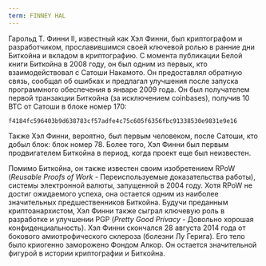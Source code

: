 ```yaml
---
term: FINNEY HAL
---
```


Гарольд Т. Финни II, известный как Хэл Финни, был криптографом и разработчиком, прославившимся своей ключевой ролью в ранние дни Биткойна и вкладом в криптографию. С момента публикации Белой книги Биткойна в 2008 году, он был одним из первых, кто взаимодействовал с Сатоши Накамото. Он предоставлял обратную связь, сообщал об ошибках и предлагал улучшения после запуска программного обеспечения в январе 2009 года. Он был получателем первой транзакции Биткойна (за исключением coinbases), получив 10 BTC от Сатоши в блоке номер 170:

```text
f4184fc596403b9d638783cf57adfe4c75c605f6356fbc91338530e9831e9e16
```

Также Хэл Финни, вероятно, был первым человеком, после Сатоши, кто добыл блок: блок номер 78. Более того, Хэл Финни был первым продвигателем Биткойна в период, когда проект еще был неизвестен.

Помимо Биткойна, он также известен своим изобретением RPoW (*Reusable Proofs of Work* - Переиспользуемые доказательства работы), системы электронной валюты, запущенной в 2004 году. Хотя RPoW не достиг ожидаемого успеха, она остается одним из наиболее значительных предшественников Биткойна. Будучи преданным криптоанархистом, Хэл Финни также сыграл ключевую роль в разработке и улучшении PGP (*Pretty Good Privacy* - Довольно хорошая конфиденциальность). Хэл Финни скончался 28 августа 2014 года от бокового амиотрофического склероза (болезни Лу Герига). Его тело было криогенно заморожено Фондом Алкор. Он остается значительной фигурой в истории криптографии и Биткойна.